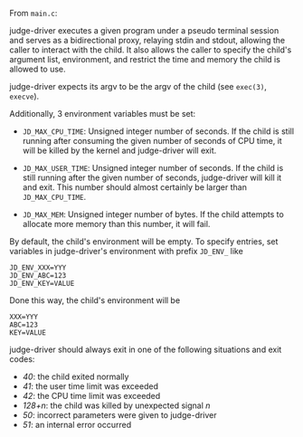 From `main.c`:

judge-driver executes a given program under a pseudo terminal session and
serves as a bidirectional proxy, relaying stdin and stdout, allowing the caller
to interact with the child. It also allows the caller to specify the child's
argument list, environment, and restrict the time and memory the child is
allowed to use.

judge-driver expects its argv to be the argv of the child (see `exec(3)`,
`execve`).

Additionally, 3 environment variables must be set:

* `JD_MAX_CPU_TIME`:
  Unsigned integer number of seconds. If the child is still running after
  consuming the given number of seconds of CPU time, it will be killed by the
  kernel and judge-driver will exit.

* `JD_MAX_USER_TIME`:
  Unsigned integer number of seconds. If the child is still running after the
  given number of seconds, judge-driver will kill it and exit. This number
  should almost certainly be larger than `JD_MAX_CPU_TIME`.

* `JD_MAX_MEM`:
  Unsigned integer number of bytes. If the child attempts to allocate more
  memory than this number, it will fail.

By default, the child's environment will be empty. To specify entries, set
variables in judge-driver's environment with prefix `JD_ENV_` like

    JD_ENV_XXX=YYY
    JD_ENV_ABC=123
    JD_ENV_KEY=VALUE

Done this way, the child's environment will be

    XXX=YYY
    ABC=123
    KEY=VALUE

judge-driver should always exit in one of the following situations and exit
codes:

* _40_: the child exited normally
* _41_: the user time limit was exceeded
* _42_: the CPU time limit was exceeded
* _128+n_: the child was killed by unexpected signal _n_
* _50_: incorrect parameters were given to judge-driver
* _51_: an internal error occurred
